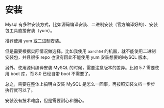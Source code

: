# 安装

Mysql 有多种安装方式，比如源码编译安装、二进制安装（官方编译好的）、安装包工具直接安装（yum）。

推荐使用 yum 或二进制安装。

但是需要根据实际情况做选择。比如我使用 `aarch64` 的机器，就不能使用二进制安装包，并且很多 repo 也没有因此不能使用 yum 安装想要的MySQL 版本。



另外，使用源码编译安装 MySQL 的时候，需要注意版本的差异。比如 5.7 需要使用 boot 库，而 8.0 已经自带 boot 不需要了。

总之，需要在整体上搞明白安装 MySQL 是怎么一回事，再按照安装文档一步步执行就可以了。

安装没有技术难度，但是需要耐心和细心。